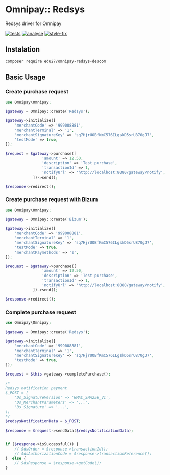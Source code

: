 # Omnipay:: Redsys

Redsys driver for Omnipay

[![tests](https://github.com/descom-es/omnipay-redsys/actions/workflows/tests.yml/badge.svg)](https://github.com/descom-es/omnipay-redsys/actions/workflows/tests.yml)
[![analyse](https://github.com/descom-es/omnipay-redsys/actions/workflows/analyse.yml/badge.svg)](https://github.com/descom-es/omnipay-redsys/actions/workflows/analyse.yml)
[![style-fix](https://github.com/descom-es/omnipay-redsys/actions/workflows/style-fix.yml/badge.svg)](https://github.com/descom-es/omnipay-redsys/actions/workflows/style-fix.yml)

## Instalation

```sh
composer require edu27/omnipay-redsys-descom
```

## Basic Usage

### Create purchase request

```php
use Omnipay\Omnipay;

$gateway = Omnipay::create('Redsys');

$gateway->initialize([
    'merchantCode' => '999008881',
    'merchantTerminal' => '1',
    'merchantSignatureKey' => 'sq7HjrUOBfKmC576ILgskD5srU870gJ7',
    'testMode' => true,
]);

$request = $gateway->purchase([
                'amount' => 12.50,
                'description' => 'Test purchase',
                'transactionId' => 1,
                'notifyUrl' => 'http://localhost:8080/gateway/notify',
            ])->send();

$response->redirect();
```

### Create purchase request with Bizum

```php
use Omnipay\Omnipay;

$gateway = Omnipay::create('Bizum');

$gateway->initialize([
    'merchantCode' => '999008881',
    'merchantTerminal' => '1',
    'merchantSignatureKey' => 'sq7HjrUOBfKmC576ILgskD5srU870gJ7',
    'testMode' => true,
    'merchantPaymethods' => 'z',
]);

$request = $gateway->purchase([
                'amount' => 12.50,
                'description' => 'Test purchase',
                'transactionId' => 1,
                'notifyUrl' => 'http://localhost:8080/gateway/notify',
            ])->send();

$response->redirect();
```

### Complete purchase request

```php
use Omnipay\Omnipay;

$gateway = Omnipay::create('Redsys');

$gateway->initialize([
    'merchantCode' => '999008881',
    'merchantTerminal' => '1',
    'merchantSignatureKey' => 'sq7HjrUOBfKmC576ILgskD5srU870gJ7',
    'testMode' => true,
]);

$request = $this->gateway->completePurchase();

/*
Redsys notification payment
$_POST = [
    'Ds_SignatureVersion' => 'HMAC_SHA256_V1',
    'Ds_MerchantParameters' => '...',
    'Ds_Signature' => '...',
];
*/
$redsysNotificationData = $_POST;

$response = $request->sendData($redsysNotificationData);


if ($response->isSuccessful()) {
    // $dsOrder = $response->transactionId();
    // $dsAuthorizationCode = $response->transactionReference();
}  else {
    // $dsResponse = $response->getCode();
}
```
